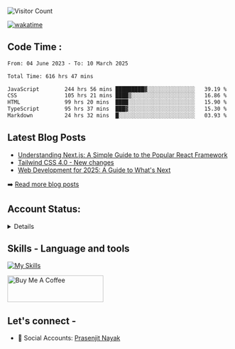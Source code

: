 <div>

![Visitor Count](https://profile-counter.glitch.me/StarKnightt/count.svg)



[![wakatime](https://wakatime.com/badge/user/d27d27da-dc32-4c1b-a703-f654f4050105.svg)](https://wakatime.com/@d27d27da-dc32-4c1b-a703-f654f405010)

</div>  

## Code Time : 
<!--START_SECTION:waka-->

```txt
From: 04 June 2023 - To: 10 March 2025

Total Time: 616 hrs 47 mins

JavaScript        244 hrs 56 mins █████████▓░░░░░░░░░░░░░░░   39.19 %
CSS               105 hrs 21 mins ████▒░░░░░░░░░░░░░░░░░░░░   16.86 %
HTML              99 hrs 20 mins  ████░░░░░░░░░░░░░░░░░░░░░   15.90 %
TypeScript        95 hrs 37 mins  ███▓░░░░░░░░░░░░░░░░░░░░░   15.30 %
Markdown          24 hrs 32 mins  █░░░░░░░░░░░░░░░░░░░░░░░░   03.93 %
```

<!--END_SECTION:waka-->

## Latest Blog Posts
<!-- BLOG-POSTS:START -->
- [Understanding Next.js: A Simple Guide to the Popular React Framework](https://github.com/StarKnightt/prasendev/blog/next-js-workflow)
- [Tailwind CSS 4.0 - New changes](https://github.com/StarKnightt/prasendev/blog/tailwindcss-4.0)
- [Web Development for 2025: A Guide to What's Next](https://github.com/StarKnightt/prasendev/blog/web-development-2025)

➡️ [Read more blog posts](https://prasen.dev/blog)
<!-- BLOG-POSTS:END -->

## Account Status:
<details>
  
[![StarKnightt's GitHub | Stats](https://stats.quira.sh/StarKnightt/github?theme=dark)](https://quira.sh?utm_source=widgets&utm_campaign=StarKnightt)

</details>

## Skills - Language and tools
[![My Skills](https://skillicons.dev/icons?i=react,html,css,javascript,nodejs,expressjs,mongo,typescript,next,tailwind,pug,git,github,vscode,linux,discord&theme=light)](https://skillicons.dev)
<!--social stats -->

<a href="https://www.buymeacoffee.com/prasen" target="_blank"><img src="https://cdn.buymeacoffee.com/buttons/v2/default-yellow.png" alt="Buy Me A Coffee" style="height: 60px !important;width: 216px !important;" ></a>

## Let's connect -
- 💼 Social Accounts: [Prasenjit Nayak](https://prasen.dev) <br>

<!-- End of the README files :) --!>
